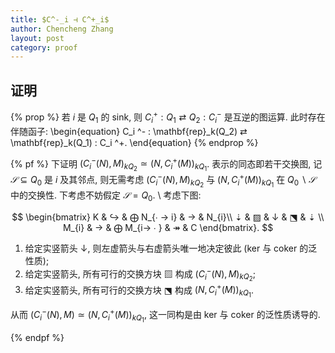 ```yaml
---
title: $C^-_i ⊣ C^+_i$
author: Chencheng Zhang
layout: post
category: proof
---
```


## 证明

{% prop %}
若 $i$ 是 $Q_1$ 的 sink, 则 $C_i^+ : Q_1 ⇄ Q_2 : C_i ^-$ 是互逆的图运算. 此时存在伴随函子:
\begin{equation}
  C_i ^- : \mathbf{rep}_k(Q_2) ⇄ \mathbf{rep}_k(Q_1) : C_i ^+.
\end{equation}
{% endprop %}

{% pf %}
下证明 $(C_i^-(N), M)_{kQ_2} ≃ (N, C_i ^+ (M))_{kQ_1}$. 表示的同态即若干交换图, 记 $𝒮 ⊆ Q_0$ 是 $i$ 及其邻点, 则无需考虑 $(C_i^-(N), M)_{kQ_2}$ 与 $(N, C_i ^+ (M))_{kQ_1}$ 在 $Q_0 ∖ 𝒮$ 中的交换性. 下考虑不妨假定 $𝒮 = Q_0$.
\\
考虑下图:

$$
\begin{bmatrix}
K & ↪  & ⨁ N_{∙ → i} & →  & N_{i}\\
⇣ & ▨  & ↓  & ⬔  & ⇣ \\
M_{i} & →  & ⨁ M_{i→ ∙ } & ↠  & C
\end{bmatrix}.
$$

1. 给定实竖箭头 $↓$, 则左虚箭头与右虚箭头唯一地决定彼此 (ker 与 coker 的泛性质);
2. 给定实竖箭头, 所有可行的交换方块 $▨$ 构成 $(C_i^-(N), M)_{kQ_2}$;
3. 给定实竖箭头, 所有可行的交换方块 $⬔$ 构成 $(N, C_i^+(M))_{kQ_1}$.

从而 $(C_i^-(N), M) ≃ (N, C_i^+(M))_{kQ_1}$, 这一同构是由 ker 与 coker 的泛性质诱导的.

{% endpf %}
